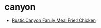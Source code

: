 # canyon

 * [Rustic Canyon Family Meal Fried Chicken](../index/r/rustic-canyon-family-meal-fried-chicken.json)
